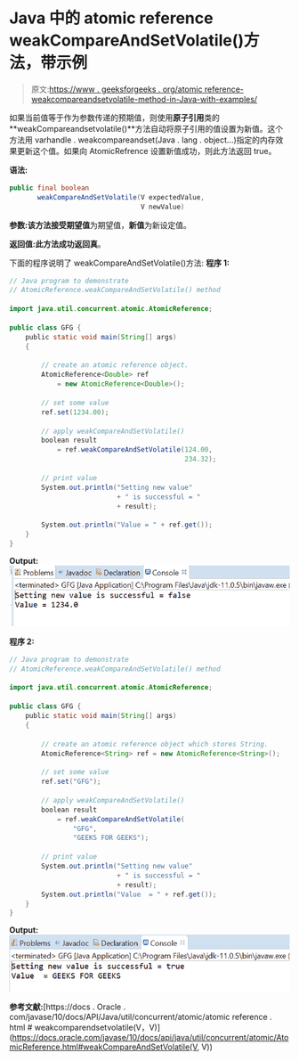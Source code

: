 # Java 中的 atomic reference weakCompareAndSetVolatile()方法，带示例

> 原文:[https://www . geeksforgeeks . org/atomic reference-weakcompareandsetvolatile-method-in-Java-with-examples/](https://www.geeksforgeeks.org/atomicreference-weakcompareandsetvolatile-method-in-java-with-examples/)

如果当前值等于作为参数传递的预期值，则使用**原子引用**类的**weakCompareandsetvolatile()**方法自动将原子引用的值设置为新值。这个方法用 varhandle . weakcompareandset(Java . lang . object…)指定的内存效果更新这个值。如果向 AtomicRefrence 设置新值成功，则此方法返回 true。

**语法:**

```java
public final boolean 
       weakCompareAndSetVolatile(V expectedValue,
                                 V newValue)

```

**参数:**该方法接受**期望值**为期望值，**新值**为新设定值。

**返回值:**此方法成功返回**真**。

下面的程序说明了 weakCompareAndSetVolatile()方法:
**程序 1:**

```java
// Java program to demonstrate
// AtomicReference.weakCompareAndSetVolatile() method

import java.util.concurrent.atomic.AtomicReference;

public class GFG {
    public static void main(String[] args)
    {

        // create an atomic reference object.
        AtomicReference<Double> ref
            = new AtomicReference<Double>();

        // set some value
        ref.set(1234.00);

        // apply weakCompareAndSetVolatile()
        boolean result
            = ref.weakCompareAndSetVolatile(124.00,
                                            234.32);

        // print value
        System.out.println("Setting new value"
                           + " is successful = "
                           + result);

        System.out.println("Value = " + ref.get());
    }
}
```

**Output:**![](img/a793603317902be26bef42d685cd23ac.png)

**程序 2:**

```java
// Java program to demonstrate
// AtomicReference.weakCompareAndSetVolatile() method

import java.util.concurrent.atomic.AtomicReference;

public class GFG {
    public static void main(String[] args)
    {

        // create an atomic reference object which stores String.
        AtomicReference<String> ref = new AtomicReference<String>();

        // set some value
        ref.set("GFG");

        // apply weakCompareAndSetVolatile()
        boolean result
            = ref.weakCompareAndSetVolatile(
                "GFG",
                "GEEKS FOR GEEKS");

        // print value
        System.out.println("Setting new value"
                           + " is successful = "
                           + result);
        System.out.println("Value  = " + ref.get());
    }
}
```

**Output:**![](img/eb67d886879377488fe4b6646499df4a.png)

**参考文献:**[https://docs . Oracle . com/javase/10/docs/API/Java/util/concurrent/atomic/atomic reference . html # weakcomparendsetvolatile(V，V)](https://docs.oracle.com/javase/10/docs/api/java/util/concurrent/atomic/AtomicReference.html#weakCompareAndSetVolatile(V, V))